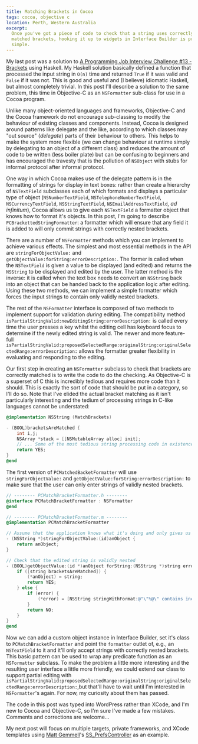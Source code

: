 ```yaml
---
title: Matching Brackets in Cocoa
tags: cocoa, objective c
location: Perth, Western Australia
excerpt: 
  Once you've got a piece of code to check that a string uses correctly 
  matched brackets, hooking it up to widgets in Interface Builder is pretty
  simple.
---
```


My last post was a solution to [A Programming Job Interview Challenge #13 -
Brackets](http://www.dev102.com/2008/07/21/a-programming-job-interview-challenge-13-brackets/)
using Haskell. My Haskell solution basically defined a function that processed
the input string in `O(n)` time and returned `True` if it was valid and
`False` if it was not. This is good and useful and (I believe) idiomatic
Haskell, but almost completely trivial. In this post I'll describe a solution
to the same problem, this time in Objective-C as an `NSFormatter` sub-class
for use in a Cocoa program.

Unlike many object-oriented languages and frameworks, Objective-C and the
Cocoa framework do not encourage sub-classing to modify the behaviour of
existing classes and components. Instead, Cocoa is designed around patterns
like delegate and the like, according to which classes may "out source"
(*delegate*) parts of their behaviour to others. This helps to make the system
more flexible (we can change behaviour at runtime simply by delegating to an
object of a different class) and reduces the amount of code to be written
(less boiler plate) but can be confusing to beginners and has encouraged the
travesty that is the pollution of `NSObject` with stubs for informal protocol
after informal protocol.

One way in which Cocoa makes use of the delegate pattern is in the formatting
of strings for display in text boxes: rather than create a hierarchy of
`NSTextField` subclasses each of which formats and displays a particular type
of object (`NSNumberTextField`, `NSTelephoneNumberTextField`,
`NSCurrencyTextField`, `NSStringTextField`, `NSEmailAddressTextField`, *ad
infinitum*), Cocoa allows us to give each `NSTextField` a formatter object
that knows how to format it's objects. In this post, I'm going to describe
`PCBrackettedStringFormatter`: a formatter which will ensure that any field it
is added to will only commit strings with correctly nested brackets.

There are a number of `NSFormatter` methods which you can implement to achieve
various effects. The simplest and most essential methods in the API are
`stringForObjectValue:` and `getObjectValue:forString:errorDescription:`. The
former is called when the `NSTextField` is given a value to be displayed (and
edited) and returns the `NSString` to be displayed and edited by the user. The
latter method is the inverse: it is called when the text box needs to convert
an `NSString` back into an object that can be handed back to the application
logic after editing. Using these two methods, we can implement a simple
formatter which forces the input strings to contain only validly nested
brackets.

The rest of the `NSFormatter` interface is composed of two methods to
implement support for validation *during* editing. The compatibility method
`isPartialStringValid:newEditingString:errorDescription:` is called every time
the user presses a key whilst the editing cell has keyboard focus to determine
if the newly edited string is valid. The newer and more feature-full
`isPartialStringValid:proposedSelectedRange:originalString:originalSelectedRange:errorDescription:`
allows the formatter greater flexibility in evaluating and responding to the
editing.

Our first step in creating an `NSFormatter` subclass to check that brackets
are correctly matched is to write the code to do the checking. As Objective-C
is a superset of C this is incredibly tedious and requires more code than it
should. This is exactly the sort of code that should be put in a category, so
I'll do so. Note that I've elided the actual bracket matching as it isn't
particularly interesting and the tedium of processing strings in C-like
languages cannot be understated:

``````objectivec
@implementation NSString (MatchBrackets)

- (BOOL)bracketsAreMatched {
	int i,j;
	NSArray *stack = [[NSMutableArray alloc] init];
	// ... Some of the most tedious string processing code in existence elided ...
	return YES;
}
@end
``````

The first version of `PCMatchedBacketFormatter` will use
`stringForObjectValue:` and `getObjectValue:forString:errorDescription:` to
make sure that the user can only enter strings of validly nested brackets.

``````objectivec
// -------- PCMatchBracketFormatter.h --------
@interface PCMatchBracketFormatter : NSFormatter
@end

// -------- PCMatchBracketFormatter.m --------
@implementation PCMatchBracketFormatter

// Assume that the application knows what it's doing and only gives us validly strings
- (NSString *)stringForObjectValue:(id)anObject {
	return anObject;
}

// Check that the edited string is validly nested
- (BOOL)getObjectValue:(id *)anObject forString:(NSString *)string errorDescription:(NSString **)error {
	if ([string bracketsAreMatched]) {
		(*anObject) = string;
		return YES;
	} else {
		if (error) {
			(*error) = [NSString stringWithFormat:@"\"%@\" contains incorrectly matched brackers", string];
		}
		return NO;
	}
}
@end
``````

Now we can add a custom object instance in Interface Builder, set it's class
to `PCMatchBracketFormatter` and point the `formatter` outlet of, e.g., an
`NSTextField` to it and it'll only accept strings with correctly nested
brackets. This basic pattern can be used to wrap any predicate function as an
`NSFormatter` subclass. To make the problem a little more interesting and the
resulting user interface a little more friendly, we could extend our class to
support partial editing with
`isPartialStringValid:proposedSelectedRange:originalString:originalSelectedRange:errorDescription:`,but
that'll have to wait until I'm interested in `NSFormatter`'s again. For now,
my curiosity about them has passed.

The code in this post was typed into WordPress rather than XCode, and I'm new
to Cocoa and Objective-C, so I'm sure I've made a few mistakes. Comments and
corrections are welcome...

My next post will focus on multiple targets, private frameworks, and XCode
templates using [Matt Gemmell](http://mattgemmell.com/)'s
[SS_PrefsController](http://mattgemmell.com/source#ssprefscontroller) as an
example.
